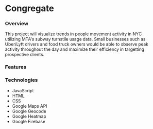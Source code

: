# Congregate

### Overview
This project will visualize trends in people movement activity in NYC utilizing MTA's subway turnstile usage data. Small businesses such as Uber/Lyft drivers and food truck owners would be able to observe peak activity throughout the day and maximize their efficiency in targetting prospective clients. 

### Features


### Technologies
* JavaScript
* HTML
* CSS
* Google Maps API
* Google Geocode
* Google Heatmap
* Google Firebase
